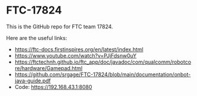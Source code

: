 # FTC-17824

This is the GitHub repo for FTC team 17824.

Here are the useful links:
-  https://ftc-docs.firstinspires.org/en/latest/index.html
-  https://www.youtube.com/watch?v=PJjFdsnw0uY
-  https://ftctechnh.github.io/ftc_app/doc/javadoc/com/qualcomm/robotcore/hardware/Gamepad.html
-  https://github.com/srgage/FTC-17824/blob/main/documentation/onbot-java-guide.pdf
-  Code: https://192.168.43.1:8080
